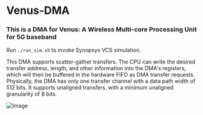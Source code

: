 # Venus-DMA
### This is a DMA for Venus: A Wireless Multi-core Processing Unit for 5G baseband

Run `./run_sim.sh` to invoke Synopsys VCS simulation.

This DMA supports scatter-gather transfers. The CPU can write the desired transfer address, length, and other information into the DMA's registers, which will then be buffered in the hardware FIFO as DMA transfer requests. Physically, the DMA has only one transfer channel with a data path width of 512 bits. It supports unaligned transfers, with a minimum unaligned granularity of 8 bits.


![Image](https://github.com/Qpicpicxxz/Venus-DMA/tree/main/data/dma.png "venus DMA")
